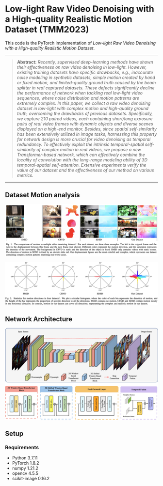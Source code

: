 # Low-light Raw Video Denoising with a High-quality Realistic Motion Dataset (TMM2023)

This code is the PyTorch implementation of _Low-light Raw Video Denoising with a High-quality Realistic Motion Dataset_.

<hr />

> **Abstract:** *Recently, supervised deep-learning methods have shown their effectiveness on raw video denoising in low-light. However, existing training datasets have specific drawbacks, e.g., inaccurate noise modeling in synthetic datasets, simple motion created by hand or fixed motion, and limited-quality ground truth caused by the beam splitter in real captured datasets. These defects significantly decline the performance of network when tackling real low-light video sequences, where noise distribution and motion patterns are extremely complex. In this paper, we collect a raw video denoising dataset in low-light with complex motion and high-quality ground truth, overcoming the drawbacks of previous datasets. Specifically, we capture 210 paired videos, each containing short/long exposure pairs of real video frames with dynamic objects and diverse scenes displayed on a high-end monitor. Besides, since spatial self-similarity has been extensively utilized in image tasks, harnessing this property for network design is more crucial for video denoising as temporal redundancy. To effectively exploit the intrinsic temporal-spatial self-similarity of complex motion in real videos, we propose a new Transformer-based network, which can effectively combine the locality of convolution with the long-range modeling ability of 3D temporal-spatial self-attention. Extensive experiments verify the value of our dataset and the effectiveness of our method on various metrics.*
<hr />

## Dataset Motion analysis

![example](./figs/example.jpg)

![example](./figs/stat.jpg)

## Network Architecture

![example](./figs/network.jpg)


## Setup

### Requirements

- Python 3.7.11
- PyTorch 1.8.2
- numpy 1.21.2
- opencv 4.5.5
- scikit-image 0.16.2

